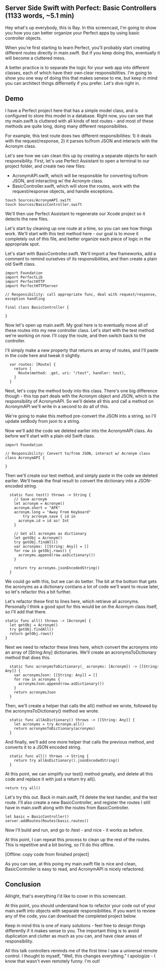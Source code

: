 ## Server Side Swift with Perfect: Basic Controllers (1133 words, ~5.1 min)

Hey what's up everybody, this is Ray. In this screencast, I'm going to show you how you can better organize your Perfect apps by using basic controller objects.

When you're first starting to learn Perfect, you'll probably start creating different routes directly in main.swift. But if you keep doing this, eventually it will become a cluttered mess.

A better practice is to separate the logic for your web app into different classes, each of which have their own clear responsibilities. I'm going to show you one way of doing this that makes senese to me, but keep in mind you can architect things differnetly if you prefer. Let's dive right in.

## Demo

I have a Perfect project here that has a simple model class, and is configured to store this model in a database. Right now, you can see that my main.swift is cluttered with all kinds of test routes - and most of these methods are quite long, doing many different responsibilites.

For example, this test route does two different responsibilities: 1) it deals with the request/response, 2) it parses to/from JSON and interacts with the Acronym class.

Let's see how we can clean this up by creating a separate objects for each responsibility. First, let's use Perfect Assistant to open a terminal to our project folder, and create two new files: 

  * AcronymAPI.swift, which will be responsible for converting to/from JSON, and interacting w/ the Acronym class.
  * BasicController.swift, which will store the routes, work with the request/response objects, and handle exceptions.

```
touch Sources/AcronymAPI.swift
touch Sources/BasicController.swift
```

We'll then use Perfect Assistant to regenerate our Xcode project so it detects the new files.

Let's start by cleaning up one route at a time, so you can see how things work. We'll start with this test method here - our goal is to move it completely out of this file, and better organize each piece of logic in the appropriate spot.

Let's start with BasicController.swift. We'll import a few frameworks, add a comment to remind ourselves of its responsibilities, and then create a plain old Swift class.

```
import Foundation
import PerfectLib
import PerfectHTTP
import PerfectHTTPServer

// Responsibility: call appropriate func, deal with request/response, exception handling

final class BasicController {

}
```

Now let's open up main.swift. My goal here is to eventually move all of these routes into my new controller class. Let's start with the test method we're working on now. I'll copy the route, and then switch back to the controller.

I'll simply make a new property that returns an array of routes, and I'll paste in the code here and tweak it slightly.

```
  var routes: [Route] {
    return [
      Route(method: .get, uri: "/test", handler: test),
    ]
  }
```  

Next, let's copy the method body into this class. There's one big difference though - this top part deals with the Acronym object and JSON, which is the responsibility of AcronymAPI. So we'll delete all this and call a method on AcronymAPI we'll write in a second to do all of this.

We're going to make this method pre-convert the JSON into a string, so I'll update setBody from json to a string.

Now we'll add the code we deleted earlier into the AcronymAPI class. As before we'll start with a plain old Swift class.

```
import Foundation

// Responsibility: Convert to/from JSON, interact w/ Acronym class
class AcronymAPI {

}
```

Then we'll create our test method, and simply paste in the code we deleted earlier. We'll tweak the final result to convert the dictionary into a JSON-encoded string.

```
  static func test() throws -> String {
    // Save acronym
    let acronym = Acronym()
    acronym.short = "AFK"
    acronym.long = "Away From Keyboard"
		try acronym.save { id in
      acronym.id = id as! Int
    }

    // Get all acronyms as dictionary
    let getObj = Acronym()
    try getObj.findAll()
    var acronyms: [[String: Any]] = []
    for row in getObj.rows() {
      acronyms.append(row.asDictionary())
    }

    return try acronyms.jsonEncodedString()
  }
```

We could go with this, but we can do better. The bit at the bottom that gets the acronyms as a dictionary contians a lot of code we'll want to reuse later, so let's refactor this a bit further. 

Let's refactor these first to lines here, which retrieve all acronyms. Personally I think a good spot for this would be on the Acornym class itself, so I'll add that there.

```
static func all() throws -> [Acronym] {
  let getObj = Acronym()
  try getObj.findAll()
  return getObj.rows()
}
```

Next we need to refactor these lines here, which convert the acronyms into an array of [String:Any] dictionaries. We'll create an acronymsToDcitionary method that does this.


```
  static func acronymsToDictionary(_ acronyms: [Acronym]) -> [[String: Any]] {
    var acronymsJson: [[String: Any]] = []
    for row in acronyms {
      acronymsJson.append(row.asDictionary())
    }
    return acronymsJson
  }
```

Then, we'll create a helper that calls the all() method we wrote, followed by the acronymsToDictionary() method we wrote.

```
  static func allAsDictionary() throws -> [[String: Any]] {
    let acronyms = try Acronym.all()
    return acronymsToDictionary(acronyms)
  }
```

And finally, we'll add one more helper that calls the previous method, and converts it to a JSON encoded string.

```
  static func all() throws -> String {
    return try allAsDictionary().jsonEncodedString()
  }
```  

At this point, we can simplify our test() method greatly, and delete all this code and replace it with just a return try all().

```
return try all()
```

Let's try this out. Back in main.swift, I'll delete the test handler, and the test route. I'll also create a new BasicController, and register the routes I still have in main.swift along with the routes from BasicController.

```
let basic = BasicController()
server.addRoutes(Routes(basic.routes))
```

Now I'll build and run, and go to /test - and nice - it works as before.

At this point, I can repeat this process to clean up the rest of the routes. This is repetitive and a bit boring, so I'll do this offline.

[Offline: copy code from finished project]

As you can see, at this poing my main.swift file is nice and clean, BasicController is easy to read, and AcronymAPI is nicely refactored. 

## Conclusion

Allright, that's everything I'd like to cover in this screencast. 

At this point, you should understand how to refactor your code out of your main.swift into objects with separate responsibilities. If you want to review any of the code, you can download the completed project below.

Keep in mind this is one of many solutions - feel free to design things differently if it makes sense to you. The important thing is to avoid duplication and clutter as much as you can, and have clear areas of responsibility.

All this talk controllers reminds me of the first time I saw a universal remote control. I thought to myself, "Well, this changes everything." I apologize - I know that wasn't even remotely funny. I'm out!
